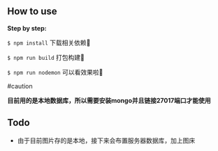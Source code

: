 ## How to use
**Step by step:**<br/> 

``$ npm install`` 下载相关依赖💅

``$ npm run build`` 打包构建🤖

``$ npm run nodemon`` 可以看效果啦🤣

#caution

**目前用的是本地数据库，所以需要安装mongo并且链接27017端口才能使用**

## Todo
 - 由于目前图片存的是本地，接下来会布置服务器数据库，加上图床

